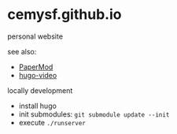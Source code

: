 # cemysf.github.io

personal website 

see also:
- [PaperMod](https://github.com/cemysf/hugo-PaperMod)
- [hugo-video](https://github.com/cemysf/hugo-video)

locally development
- install hugo
- init submodules: `git submodule update --init`
- execute `./runserver`